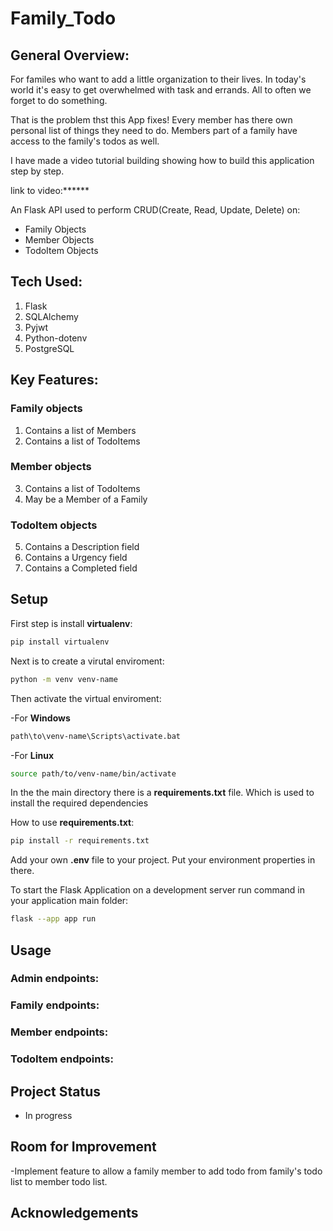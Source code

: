 # Family_Todo
## General Overview:
For familes who want to add a little organization to their lives.
In today's world it's easy to get overwhelmed with task and errands.
All to often we forget to do something.

That is the problem thst this App fixes!
Every member has there own personal list of things they need to do.
Members part of a family have access to the family's todos as well.

I have made a video tutorial building showing
how to build this application step by step.

link to video:******

An Flask API used to perform 
CRUD(Create, Read, Update, Delete) on:
- Family Objects
- Member Objects
- TodoItem Objects

## Tech Used:

1. Flask
2. SQLAlchemy
3. Pyjwt
4. Python-dotenv
5. PostgreSQL

## Key Features:

### Family objects

1. Contains a list of Members
2. Contains a list of TodoItems

### Member objects 

3. Contains a list of TodoItems
4. May be a Member of a Family
 
### TodoItem objects 

5. Contains a Description field
6. Contains a Urgency field
7. Contains a Completed field

## Setup

First step is install **virtualenv**:

``` bash
pip install virtualenv

```

Next is to create a virutal enviroment:

``` bash
python -m venv venv-name

```

Then activate the virtual enviroment:

-For **Windows**

``` bash
path\to\venv-name\Scripts\activate.bat

```

-For **Linux**

``` bash
source path/to/venv-name/bin/activate

```

In the the main directory there is a **requirements.txt** file.
Which is used to install the required dependencies 

How to use **requirements.txt**:

``` bash
pip install -r requirements.txt

```

Add your own **.env** file to your project.
Put your environment properties in there.


To start the Flask Application on a development server 
run command in your application main folder:

``` bash
flask --app app run

```

## Usage

### Admin endpoints:

### Family endpoints:

### Member endpoints:

### TodoItem endpoints:

## Project Status

- In progress

## Room for Improvement

-Implement feature to allow a family member to add todo 
from family's todo list to member todo list.

## Acknowledgements
















